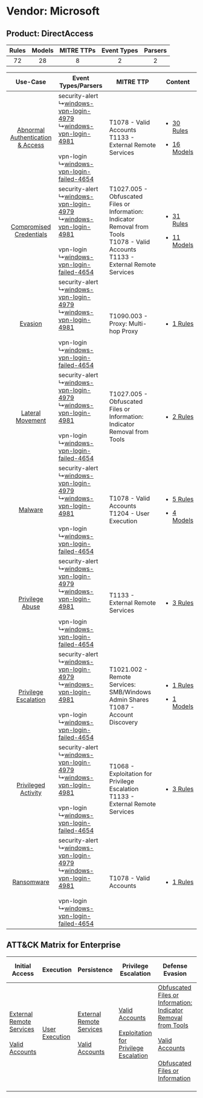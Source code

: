 Vendor: Microsoft
=================
Product: DirectAccess
---------------------
| Rules | Models | MITRE TTPs | Event Types | Parsers |
|:-----:|:------:|:----------:|:-----------:|:-------:|
|  72   |   28   |     8      |      2      |    2    |

|    Use-Case    | Event Types/Parsers    | MITRE TTP    | Content    |
|:----:| ---- | ---- | ---- |
| [Abnormal Authentication & Access](../../../UseCases/uc_abnormal_authentication_&_access.md) |  security-alert<br> ↳[windows-vpn-login-4979](Ps/pC_windowsvpnlogin4979.md)<br> ↳[windows-vpn-login-4981](Ps/pC_windowsvpnlogin4981.md)<br><br> vpn-login<br> ↳[windows-vpn-login-failed-4654](Ps/pC_windowsvpnloginfailed4654.md)<br> | T1078 - Valid Accounts<br>T1133 - External Remote Services<br>    | [<ul><li>30 Rules</li></ul><ul><li>16 Models</li></ul>](RM/r_m_microsoft_directaccess_Abnormal_Authentication_&_Access.md) |
|          [Compromised Credentials](../../../UseCases/uc_compromised_credentials.md)          |  security-alert<br> ↳[windows-vpn-login-4979](Ps/pC_windowsvpnlogin4979.md)<br> ↳[windows-vpn-login-4981](Ps/pC_windowsvpnlogin4981.md)<br><br> vpn-login<br> ↳[windows-vpn-login-failed-4654](Ps/pC_windowsvpnloginfailed4654.md)<br> | T1027.005 - Obfuscated Files or Information: Indicator Removal from Tools<br>T1078 - Valid Accounts<br>T1133 - External Remote Services<br> | [<ul><li>31 Rules</li></ul><ul><li>11 Models</li></ul>](RM/r_m_microsoft_directaccess_Compromised_Credentials.md)          |
|    [Evasion](../../../UseCases/uc_evasion.md)    |  security-alert<br> ↳[windows-vpn-login-4979](Ps/pC_windowsvpnlogin4979.md)<br> ↳[windows-vpn-login-4981](Ps/pC_windowsvpnlogin4981.md)<br><br> vpn-login<br> ↳[windows-vpn-login-failed-4654](Ps/pC_windowsvpnloginfailed4654.md)<br> | T1090.003 - Proxy: Multi-hop Proxy<br>    | [<ul><li>1 Rules</li></ul>](RM/r_m_microsoft_directaccess_Evasion.md)    |
|    [Lateral Movement](../../../UseCases/uc_lateral_movement.md)    |  security-alert<br> ↳[windows-vpn-login-4979](Ps/pC_windowsvpnlogin4979.md)<br> ↳[windows-vpn-login-4981](Ps/pC_windowsvpnlogin4981.md)<br><br> vpn-login<br> ↳[windows-vpn-login-failed-4654](Ps/pC_windowsvpnloginfailed4654.md)<br> | T1027.005 - Obfuscated Files or Information: Indicator Removal from Tools<br>    | [<ul><li>2 Rules</li></ul>](RM/r_m_microsoft_directaccess_Lateral_Movement.md)    |
|    [Malware](../../../UseCases/uc_malware.md)    |  security-alert<br> ↳[windows-vpn-login-4979](Ps/pC_windowsvpnlogin4979.md)<br> ↳[windows-vpn-login-4981](Ps/pC_windowsvpnlogin4981.md)<br><br> vpn-login<br> ↳[windows-vpn-login-failed-4654](Ps/pC_windowsvpnloginfailed4654.md)<br> | T1078 - Valid Accounts<br>T1204 - User Execution<br>    | [<ul><li>5 Rules</li></ul><ul><li>4 Models</li></ul>](RM/r_m_microsoft_directaccess_Malware.md)    |
|    [Privilege Abuse](../../../UseCases/uc_privilege_abuse.md)    |  security-alert<br> ↳[windows-vpn-login-4979](Ps/pC_windowsvpnlogin4979.md)<br> ↳[windows-vpn-login-4981](Ps/pC_windowsvpnlogin4981.md)<br><br> vpn-login<br> ↳[windows-vpn-login-failed-4654](Ps/pC_windowsvpnloginfailed4654.md)<br> | T1133 - External Remote Services<br>    | [<ul><li>3 Rules</li></ul>](RM/r_m_microsoft_directaccess_Privilege_Abuse.md)    |
|    [Privilege Escalation](../../../UseCases/uc_privilege_escalation.md)    |  security-alert<br> ↳[windows-vpn-login-4979](Ps/pC_windowsvpnlogin4979.md)<br> ↳[windows-vpn-login-4981](Ps/pC_windowsvpnlogin4981.md)<br><br> vpn-login<br> ↳[windows-vpn-login-failed-4654](Ps/pC_windowsvpnloginfailed4654.md)<br> | T1021.002 - Remote Services: SMB/Windows Admin Shares<br>T1087 - Account Discovery<br>    | [<ul><li>1 Rules</li></ul><ul><li>1 Models</li></ul>](RM/r_m_microsoft_directaccess_Privilege_Escalation.md)    |
|    [Privileged Activity](../../../UseCases/uc_privileged_activity.md)    |  security-alert<br> ↳[windows-vpn-login-4979](Ps/pC_windowsvpnlogin4979.md)<br> ↳[windows-vpn-login-4981](Ps/pC_windowsvpnlogin4981.md)<br><br> vpn-login<br> ↳[windows-vpn-login-failed-4654](Ps/pC_windowsvpnloginfailed4654.md)<br> | T1068 - Exploitation for Privilege Escalation<br>T1133 - External Remote Services<br>    | [<ul><li>3 Rules</li></ul>](RM/r_m_microsoft_directaccess_Privileged_Activity.md)    |
|    [Ransomware](../../../UseCases/uc_ransomware.md)    |  security-alert<br> ↳[windows-vpn-login-4979](Ps/pC_windowsvpnlogin4979.md)<br> ↳[windows-vpn-login-4981](Ps/pC_windowsvpnlogin4981.md)<br><br> vpn-login<br> ↳[windows-vpn-login-failed-4654](Ps/pC_windowsvpnloginfailed4654.md)<br> | T1078 - Valid Accounts<br>    | [<ul><li>1 Rules</li></ul>](RM/r_m_microsoft_directaccess_Ransomware.md)    |

ATT&CK Matrix for Enterprise
----------------------------
| Initial Access                                                                                                                                   | Execution                                                           | Persistence                                                                                                                                      | Privilege Escalation                                                                                                                                          | Defense Evasion                                                                                                                                                                                                                                                               | Credential Access | Discovery                                                              | Lateral Movement                                                                                                                                                       | Collection | Command and Control                                                                                                                       | Exfiltration | Impact |
| ------------------------------------------------------------------------------------------------------------------------------------------------ | ------------------------------------------------------------------- | ------------------------------------------------------------------------------------------------------------------------------------------------ | ------------------------------------------------------------------------------------------------------------------------------------------------------------- | ----------------------------------------------------------------------------------------------------------------------------------------------------------------------------------------------------------------------------------------------------------------------------- | ----------------- | ---------------------------------------------------------------------- | ---------------------------------------------------------------------------------------------------------------------------------------------------------------------- | ---------- | ----------------------------------------------------------------------------------------------------------------------------------------- | ------------ | ------ |
| [External Remote Services](https://attack.mitre.org/techniques/T1133)<br><br>[Valid Accounts](https://attack.mitre.org/techniques/T1078)<br><br> | [User Execution](https://attack.mitre.org/techniques/T1204)<br><br> | [External Remote Services](https://attack.mitre.org/techniques/T1133)<br><br>[Valid Accounts](https://attack.mitre.org/techniques/T1078)<br><br> | [Valid Accounts](https://attack.mitre.org/techniques/T1078)<br><br>[Exploitation for Privilege Escalation](https://attack.mitre.org/techniques/T1068)<br><br> | [Obfuscated Files or Information: Indicator Removal from Tools](https://attack.mitre.org/techniques/T1027/005)<br><br>[Valid Accounts](https://attack.mitre.org/techniques/T1078)<br><br>[Obfuscated Files or Information](https://attack.mitre.org/techniques/T1027)<br><br> |                   | [Account Discovery](https://attack.mitre.org/techniques/T1087)<br><br> | [Remote Services](https://attack.mitre.org/techniques/T1021)<br><br>[Remote Services: SMB/Windows Admin Shares](https://attack.mitre.org/techniques/T1021/002)<br><br> |            | [Proxy: Multi-hop Proxy](https://attack.mitre.org/techniques/T1090/003)<br><br>[Proxy](https://attack.mitre.org/techniques/T1090)<br><br> |              |        |